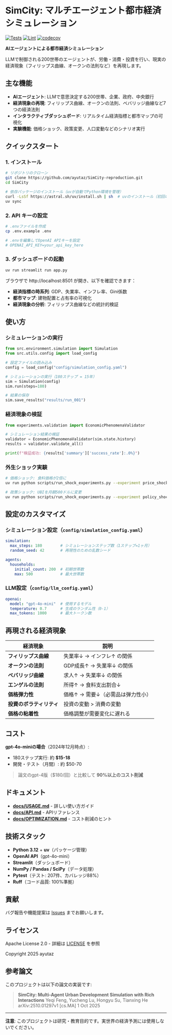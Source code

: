 # SimCity: マルチエージェント都市経済シミュレーション

[![Tests](https://github.com/ayutaz/SimCity-reproduction/actions/workflows/test.yml/badge.svg)](https://github.com/ayutaz/SimCity-reproduction/actions/workflows/test.yml)
[![Lint](https://github.com/ayutaz/SimCity-reproduction/actions/workflows/lint.yml/badge.svg)](https://github.com/ayutaz/SimCity-reproduction/actions/workflows/lint.yml)
[![codecov](https://codecov.io/gh/ayutaz/SimCity-reproduction/branch/main/graph/badge.svg)](https://codecov.io/gh/ayutaz/SimCity-reproduction)

**AIエージェントによる都市経済シミュレーション**

LLMで制御される200世帯のエージェントが、労働・消費・投資を行い、現実の経済現象（フィリップス曲線、オークンの法則など）を再現します。

## 主な機能

- **AIエージェント**: LLMで意思決定する200世帯、企業、政府、中央銀行
- **経済現象の再現**: フィリップス曲線、オークンの法則、ベバリッジ曲線など7つの経済法則
- **インタラクティブダッシュボード**: リアルタイム経済指標と都市マップの可視化
- **実験機能**: 価格ショック、政策変更、人口変動などのシナリオ実行

## クイックスタート

### 1. インストール

```bash
# リポジトリのクローン
git clone https://github.com/ayutaz/SimCity-reproduction.git
cd SimCity

# 依存パッケージのインストール（uvが自動でPython環境を管理）
curl -LsSf https://astral.sh/uv/install.sh | sh  # uvのインストール（初回のみ）
uv sync
```

### 2. API キーの設定

```bash
# .envファイルを作成
cp .env.example .env

# .envを編集してOpenAI APIキーを設定
# OPENAI_API_KEY=your_api_key_here
```

### 3. ダッシュボードの起動

```bash
uv run streamlit run app.py
```

ブラウザで http://localhost:8501 が開き、以下を確認できます：
- **経済指標の時系列**: GDP、失業率、インフレ率、Gini係数
- **都市マップ**: 建物配置と占有率の可視化
- **経済現象の分析**: フィリップス曲線などの統計的検証

## 使い方

### シミュレーションの実行

```python
from src.environment.simulation import Simulation
from src.utils.config import load_config

# 設定ファイルの読み込み
config = load_config("config/simulation_config.yaml")

# シミュレーションの実行（180ステップ = 15年）
sim = Simulation(config)
sim.run(steps=180)

# 結果の保存
sim.save_results("results/run_001")
```

### 経済現象の検証

```python
from experiments.validation import EconomicPhenomenaValidator

# シミュレーション結果の検証
validator = EconomicPhenomenaValidator(sim.state.history)
results = validator.validate_all()

print(f"検証成功: {results['summary']['success_rate']:.0%}")
```

### 外生ショック実験

```bash
# 価格ショック: 食料価格が2倍に
uv run python scripts/run_shock_experiments.py --experiment price_shock --shock-magnitude 2.0

# 政策ショック: UBIを月額500ドルに変更
uv run python scripts/run_shock_experiments.py --experiment policy_shock --shock-magnitude 500
```

## 設定のカスタマイズ

### シミュレーション設定（`config/simulation_config.yaml`）

```yaml
simulation:
  max_steps: 180        # シミュレーションステップ数（1ステップ=1ヶ月）
  random_seed: 42       # 再現性のための乱数シード

agents:
  households:
    initial_count: 200  # 初期世帯数
    max: 500            # 最大世帯数
```

### LLM設定（`config/llm_config.yaml`）

```yaml
openai:
  model: "gpt-4o-mini"  # 使用するモデル
  temperature: 0.7      # 生成のランダム性（0-1）
  max_tokens: 1000      # 最大トークン数
```

## 再現される経済現象

| 経済現象 | 説明 |
|---------|------|
| **フィリップス曲線** | 失業率↓ → インフレ↑ の関係 |
| **オークンの法則** | GDP成長↑ → 失業率↓ の関係 |
| **ベバリッジ曲線** | 求人↑ → 失業率↓ の関係 |
| **エンゲルの法則** | 所得↑ → 食料支出割合↓ |
| **価格弾力性** | 価格↑ → 需要↓（必需品は弾力性小） |
| **投資のボラティリティ** | 投資の変動 > 消費の変動 |
| **価格の粘着性** | 価格調整が需要変化に遅れる |

## コスト

**gpt-4o-miniの場合**（2024年12月時点）:
- 180ステップ実行: 約 **$15-18**
- 開発・テスト（月間）: 約 $50-70

> 論文のgpt-4版（$180/回）と比較して **90%以上のコスト削減**

## ドキュメント

- **[docs/USAGE.md](docs/USAGE.md)** - 詳しい使い方ガイド
- **[docs/API.md](docs/API.md)** - APIリファレンス
- **[docs/OPTIMIZATION.md](docs/OPTIMIZATION.md)** - コスト削減のヒント

## 技術スタック

- **Python 3.12** + **uv**（パッケージ管理）
- **OpenAI API**（gpt-4o-mini）
- **Streamlit**（ダッシュボード）
- **NumPy / Pandas / SciPy**（データ処理）
- **Pytest**（テスト: 207件、カバレッジ88%）
- **Ruff**（コード品質: 100%準拠）

## 貢献

バグ報告や機能提案は [Issues](https://github.com/ayutaz/SimCity-reproduction/issues) までお願いします。

## ライセンス

Apache License 2.0 - 詳細は [LICENSE](LICENSE) を参照

Copyright 2025 ayutaz

## 参考論文

このプロジェクトは以下の論文の実装です:

> **SimCity: Multi-Agent Urban Development Simulation with Rich Interactions**
> Yeqi Feng, Yucheng Lu, Hongyu Su, Tianxing He
> arXiv:2510.01297v1 [cs.MA] 1 Oct 2025

---

**注意**: このプロジェクトは研究・教育目的です。実世界の経済予測には使用しないでください。
